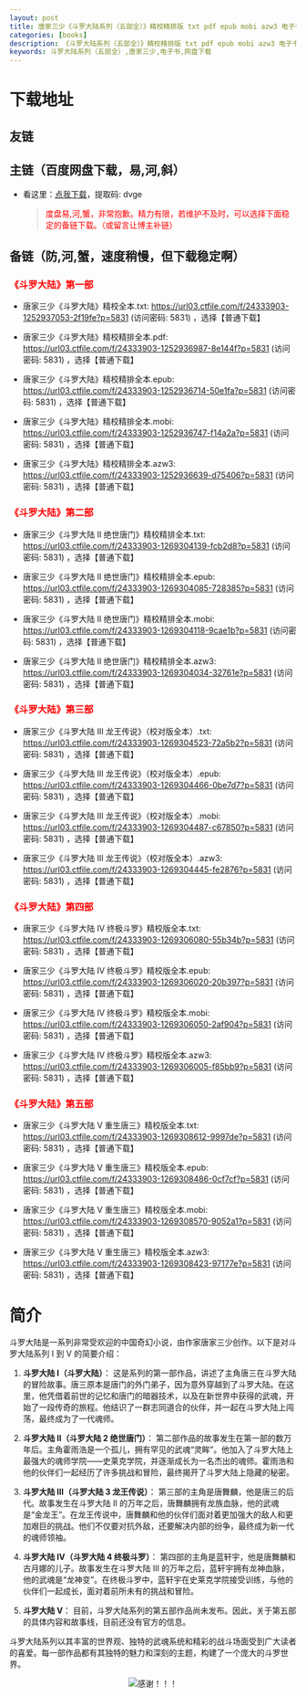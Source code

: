 ```yaml
---
layout: post
title: 唐家三少《斗罗大陆系列（五部全）》精校精排版 txt pdf epub mobi azw3 电子书【珍藏版】网盘下载
categories: [books]
description: 《斗罗大陆系列（五部全）》精校精排版 txt pdf epub mobi azw3 电子书【珍藏版】网盘下载：
keywords: 斗罗大陆系列（五部全）,唐家三少,电子书,网盘下载
---
```


# 下载地址

## 友链

## 主链（百度网盘下载，易,河,斜）

- 看这里：[点我下载](https://pan.baidu.com/s/1qZRtufNxueSwGGkzsLIB5A?pwd=dvge)，提取码: dvge

  > <p style="color:red" >度盘易,河,蟹，非常抱歉。精力有限，若维护不及时，可以选择下面稳定的备链下载。（或留言让博主补链）</p>

## 备链（防,河,蟹，速度稍慢，但下载稳定啊）

<h3 style="color:red">《斗罗大陆》第一部</h3>

- 唐家三少《斗罗大陆》精校全本.txt: <https://url03.ctfile.com/f/24333903-1252937053-2f19fe?p=5831> (访问密码: 5831) ，选择【普通下载】

- 唐家三少《斗罗大陆》精校精排全本.pdf: <https://url03.ctfile.com/f/24333903-1252936987-8e144f?p=5831> (访问密码: 5831) ，选择【普通下载】

- 唐家三少《斗罗大陆》精校精排全本.epub: <https://url03.ctfile.com/f/24333903-1252936714-50e1fa?p=5831> (访问密码: 5831) ，选择【普通下载】

- 唐家三少《斗罗大陆》精校精排全本.mobi: <https://url03.ctfile.com/f/24333903-1252936747-f14a2a?p=5831> (访问密码: 5831) ，选择【普通下载】

- 唐家三少《斗罗大陆》精校精排全本.azw3: <https://url03.ctfile.com/f/24333903-1252936639-d75406?p=5831> (访问密码: 5831) ，选择【普通下载】

<h3 style="color:red">《斗罗大陆》第二部</h3>

- 唐家三少《斗罗大陆 Ⅱ 绝世唐门》精校精排全本.txt: <https://url03.ctfile.com/f/24333903-1269304139-fcb2d8?p=5831> (访问密码: 5831) ，选择【普通下载】

- 唐家三少《斗罗大陆 Ⅱ 绝世唐门》精校精排全本.epub: <https://url03.ctfile.com/f/24333903-1269304085-728385?p=5831> (访问密码: 5831) ，选择【普通下载】

- 唐家三少《斗罗大陆 Ⅱ 绝世唐门》精校精排全本.mobi: <https://url03.ctfile.com/f/24333903-1269304118-9cae1b?p=5831> (访问密码: 5831) ，选择【普通下载】

- 唐家三少《斗罗大陆 Ⅱ 绝世唐门》精校精排全本.azw3: <https://url03.ctfile.com/f/24333903-1269304034-32761e?p=5831> (访问密码: 5831) ，选择【普通下载】

<h3 style="color:red">《斗罗大陆》第三部</h3>

- 唐家三少《斗罗大陆 III 龙王传说》（校对版全本）.txt: <https://url03.ctfile.com/f/24333903-1269304523-72a5b2?p=5831> (访问密码: 5831) ，选择【普通下载】

- 唐家三少《斗罗大陆 III 龙王传说》（校对版全本）.epub: <https://url03.ctfile.com/f/24333903-1269304466-0be7d7?p=5831> (访问密码: 5831) ，选择【普通下载】

- 唐家三少《斗罗大陆 III 龙王传说》（校对版全本）.mobi: <https://url03.ctfile.com/f/24333903-1269304487-c67850?p=5831> (访问密码: 5831) ，选择【普通下载】

- 唐家三少《斗罗大陆 III 龙王传说》（校对版全本）.azw3: <https://url03.ctfile.com/f/24333903-1269304445-fe2876?p=5831> (访问密码: 5831) ，选择【普通下载】

<h3 style="color:red">《斗罗大陆》第四部</h3>

- 唐家三少《斗罗大陆 IV 终极斗罗》精校版全本.txt: <https://url03.ctfile.com/f/24333903-1269306080-55b34b?p=5831> (访问密码: 5831) ，选择【普通下载】

- 唐家三少《斗罗大陆 IV 终极斗罗》精校版全本.epub: <https://url03.ctfile.com/f/24333903-1269306020-20b397?p=5831> (访问密码: 5831) ，选择【普通下载】

- 唐家三少《斗罗大陆 IV 终极斗罗》精校版全本.mobi: <https://url03.ctfile.com/f/24333903-1269306050-2af904?p=5831> (访问密码: 5831) ，选择【普通下载】

- 唐家三少《斗罗大陆 IV 终极斗罗》精校版全本.azw3: <https://url03.ctfile.com/f/24333903-1269306005-f85bb9?p=5831> (访问密码: 5831) ，选择【普通下载】

<h3 style="color:red">《斗罗大陆》第五部</h3>

- 唐家三少《斗罗大陆 V 重生唐三》精校版全本.txt: <https://url03.ctfile.com/f/24333903-1269308612-9997de?p=5831> (访问密码: 5831) ，选择【普通下载】

- 唐家三少《斗罗大陆 V 重生唐三》精校版全本.epub: <https://url03.ctfile.com/f/24333903-1269308486-0cf7cf?p=5831> (访问密码: 5831) ，选择【普通下载】

- 唐家三少《斗罗大陆 V 重生唐三》精校版全本.mobi: <https://url03.ctfile.com/f/24333903-1269308570-9052a1?p=5831> (访问密码: 5831) ，选择【普通下载】

- 唐家三少《斗罗大陆 V 重生唐三》精校版全本.azw3: <https://url03.ctfile.com/f/24333903-1269308423-97177e?p=5831> (访问密码: 5831) ，选择【普通下载】

# 简介

斗罗大陆是一系列非常受欢迎的中国奇幻小说，由作家唐家三少创作。以下是对斗罗大陆系列 I 到 V 的简要介绍：

1. **斗罗大陆 I（斗罗大陆）**：
   这是系列的第一部作品，讲述了主角唐三在斗罗大陆的冒险故事。唐三原本是唐门的外门弟子，因为意外穿越到了斗罗大陆。在这里，他凭借着前世的记忆和唐门的暗器技术，以及在新世界中获得的武魂，开始了一段传奇的旅程。他结识了一群志同道合的伙伴，并一起在斗罗大陆上闯荡，最终成为了一代魂师。

2. **斗罗大陆 II（斗罗大陆 2 绝世唐门）**：
   第二部作品的故事发生在第一部的数万年后。主角霍雨浩是一个孤儿，拥有罕见的武魂“灵眸”。他加入了斗罗大陆上最强大的魂师学院——史莱克学院，并逐渐成长为一名杰出的魂师。霍雨浩和他的伙伴们一起经历了许多挑战和冒险，最终揭开了斗罗大陆上隐藏的秘密。

3. **斗罗大陆 III（斗罗大陆 3 龙王传说）**：
   第三部的主角是唐舞麟，他是唐三的后代。故事发生在斗罗大陆 II 的万年之后，唐舞麟拥有龙族血脉，他的武魂是“金龙王”。在龙王传说中，唐舞麟和他的伙伴们面对着更加强大的敌人和更加艰巨的挑战。他们不仅要对抗外敌，还要解决内部的纷争，最终成为新一代的魂师领袖。

4. **斗罗大陆 IV（斗罗大陆 4 终极斗罗）**：
   第四部的主角是蓝轩宇，他是唐舞麟和古月娜的儿子。故事发生在斗罗大陆 III 的万年之后，蓝轩宇拥有龙神血脉，他的武魂是“龙神变”。在终极斗罗中，蓝轩宇在史莱克学院接受训练，与他的伙伴们一起成长，面对着前所未有的挑战和冒险。

5. **斗罗大陆 V**：
   目前，斗罗大陆系列的第五部作品尚未发布。因此，关于第五部的具体内容和故事线，目前还没有官方的信息。

斗罗大陆系列以其丰富的世界观、独特的武魂系统和精彩的战斗场面受到广大读者的喜爱。每一部作品都有其独特的魅力和深刻的主题，构建了一个庞大的斗罗世界。

<div align="center"><img src="https://pic.imgdb.cn/item/661246bf68eb935713c7f81c.gif" alt="感谢！！！"/></div>
